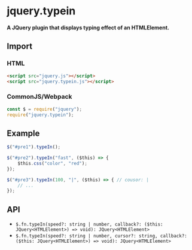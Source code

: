 # jquery.typein

**A JQuery plugin that displays typing effect of an HTMLElement.**

## Import

### HTML

```html
<script src="jquery.js"></script>
<script src="jquery.typein.js"></script>
```

### CommonJS/Webpack

```javascript
const $ = require("jquery");
require("jquery.typein");
```

## Example

```javascript
$("#pre1").typeIn();

$("#pre2").typeIn("fast", ($this) => {
    $this.css("color", "red");
});

$("#pre3").typeIn(100, "|", ($this) => { // cousor: |
    // ...
});
```

## API

- `$.fn.typeIn(speed?: string | number, callback?: ($this: JQuery<HTMLElement>) => void): JQuery<HTMLElement>`
- `$.fn.typeIn(speed?: string | number, cursor?: string, callback?: ($this: JQuery<HTMLElement>) => void): JQuery<HTMLElement>`